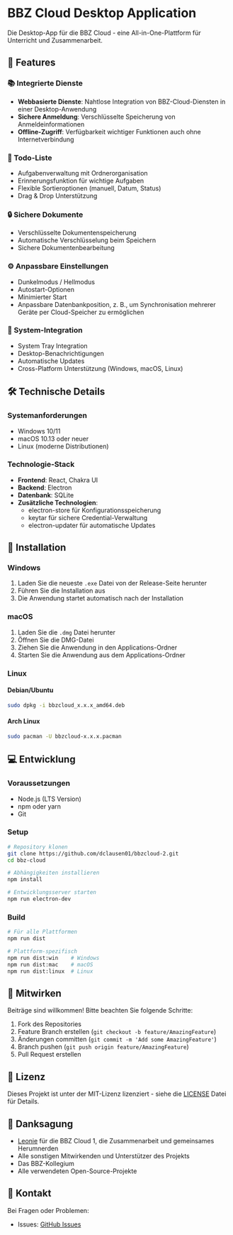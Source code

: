 # BBZ Cloud Desktop Application

Die Desktop-App für die BBZ Cloud - eine All-in-One-Plattform für Unterricht und Zusammenarbeit.

## 🌟 Features


### 📚 Integrierte Dienste
- **Webbasierte Dienste**: Nahtlose Integration von BBZ-Cloud-Diensten in einer Desktop-Anwendung
- **Sichere Anmeldung**: Verschlüsselte Speicherung von Anmeldeinformationen
- **Offline-Zugriff**: Verfügbarkeit wichtiger Funktionen auch ohne Internetverbindung

### 📝 Todo-Liste
- Aufgabenverwaltung mit Ordnerorganisation
- Erinnerungsfunktion für wichtige Aufgaben
- Flexible Sortieroptionen (manuell, Datum, Status)
- Drag & Drop Unterstützung

### 🔒 Sichere Dokumente
- Verschlüsselte Dokumentenspeicherung
- Automatische Verschlüsselung beim Speichern
- Sichere Dokumentenbearbeitung

### ⚙️ Anpassbare Einstellungen
- Dunkelmodus / Hellmodus
- Autostart-Optionen
- Minimierter Start
- Anpassbare Datenbankposition, z. B., um Synchronisation mehrerer Geräte per Cloud-Speicher zu ermöglichen

### 🔄 System-Integration
- System Tray Integration
- Desktop-Benachrichtigungen
- Automatische Updates
- Cross-Platform Unterstützung (Windows, macOS, Linux)

## 🛠 Technische Details

### Systemanforderungen
- Windows 10/11
- macOS 10.13 oder neuer
- Linux (moderne Distributionen)

### Technologie-Stack
- **Frontend**: React, Chakra UI
- **Backend**: Electron
- **Datenbank**: SQLite
- **Zusätzliche Technologien**:
  - electron-store für Konfigurationsspeicherung
  - keytar für sichere Credential-Verwaltung
  - electron-updater für automatische Updates

## 🚀 Installation

### Windows
1. Laden Sie die neueste `.exe` Datei von der Release-Seite herunter
2. Führen Sie die Installation aus
3. Die Anwendung startet automatisch nach der Installation

### macOS
1. Laden Sie die `.dmg` Datei herunter
2. Öffnen Sie die DMG-Datei
3. Ziehen Sie die Anwendung in den Applications-Ordner
4. Starten Sie die Anwendung aus dem Applications-Ordner

### Linux
#### Debian/Ubuntu
```bash
sudo dpkg -i bbzcloud_x.x.x_amd64.deb
```

#### Arch Linux
```bash
sudo pacman -U bbzcloud-x.x.x.pacman
```

## 💻 Entwicklung

### Voraussetzungen
- Node.js (LTS Version)
- npm oder yarn
- Git

### Setup
```bash
# Repository klonen
git clone https://github.com/dclausen01/bbzcloud-2.git
cd bbz-cloud

# Abhängigkeiten installieren
npm install

# Entwicklungsserver starten
npm run electron-dev
```

### Build
```bash
# Für alle Plattformen
npm run dist

# Plattform-spezifisch
npm run dist:win    # Windows
npm run dist:mac    # macOS
npm run dist:linux  # Linux
```

## 🤝 Mitwirken

Beiträge sind willkommen! Bitte beachten Sie folgende Schritte:

1. Fork des Repositories
2. Feature Branch erstellen (`git checkout -b feature/AmazingFeature`)
3. Änderungen committen (`git commit -m 'Add some AmazingFeature'`)
4. Branch pushen (`git push origin feature/AmazingFeature`)
5. Pull Request erstellen

## 📝 Lizenz

Dieses Projekt ist unter der MIT-Lizenz lizenziert - siehe die [LICENSE](LICENSE) Datei für Details.

## 🙏 Danksagung

- [Leonie](https://koyu.space/) für die BBZ Cloud 1, die Zusammenarbeit und gemeinsames Herumnerden
- Alle sonstigen Mitwirkenden und Unterstützer des Projekts
- Das BBZ-Kollegium
- Alle verwendeten Open-Source-Projekte

## 📧 Kontakt

Bei Fragen oder Problemen:
- Issues: [GitHub Issues](https://github.com/koyuawsmbrtn/bbz-cloud/issues)
